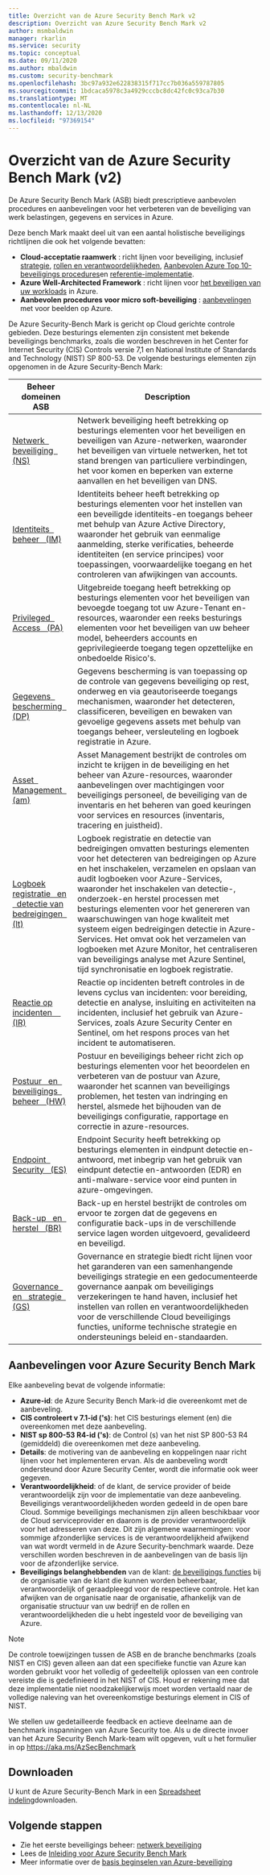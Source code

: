 ```yaml
---
title: Overzicht van de Azure Security Bench Mark v2
description: Overzicht van Azure Security Bench Mark v2
author: msmbaldwin
manager: rkarlin
ms.service: security
ms.topic: conceptual
ms.date: 09/11/2020
ms.author: mbaldwin
ms.custom: security-benchmark
ms.openlocfilehash: 3bc97a932e622838315f717cc7b036a559787805
ms.sourcegitcommit: 1bdcaca5978c3a4929cccbc8dc42fc0c93ca7b30
ms.translationtype: MT
ms.contentlocale: nl-NL
ms.lasthandoff: 12/13/2020
ms.locfileid: "97369154"
---
```

# <a name="overview-of-the-azure-security-benchmark-v2"></a>Overzicht van de Azure Security Bench Mark (v2)

De Azure Security Bench Mark (ASB) biedt prescriptieve aanbevolen procedures en aanbevelingen voor het verbeteren van de beveiliging van werk belastingen, gegevens en services in Azure.

Deze bench Mark maakt deel uit van een aantal holistische beveiligings richtlijnen die ook het volgende bevatten:

- **Cloud-acceptatie raamwerk** : richt lijnen voor beveiliging, inclusief [strategie](/azure/cloud-adoption-framework/strategy/define-security-strategy), [rollen en verantwoordelijkheden](/azure/cloud-adoption-framework/organize/cloud-security), [Aanbevolen Azure Top 10-beveiligings procedures](/azure/cloud-adoption-framework/get-started/security#step-1-establish-essential-security-practices)en [referentie-implementatie](/azure/cloud-adoption-framework/ready/enterprise-scale/).
- **Azure Well-Architected Framework** : richt lijnen voor [het beveiligen van uw workloads](/assessments/?mode=pre-assessment&session=local) in Azure.
- **Aanbevolen procedures voor micro soft-beveiliging** : [aanbevelingen](/security/compass/microsoft-security-compass-introduction) met voor beelden op Azure.

 De Azure Security-Bench Mark is gericht op Cloud gerichte controle gebieden. Deze besturings elementen zijn consistent met bekende beveiligings benchmarks, zoals die worden beschreven in het Center for Internet Security (CIS) Controls versie 7,1 en National Institute of Standards and Technology (NIST) SP 800-53.
De volgende besturings elementen zijn opgenomen in de Azure Security-Bench Mark:

| Beheer domeinen ASB | Description 
|--|--|
| [Netwerk &nbsp; beveiliging &nbsp; (NS)](security-controls-v2-network-security.md) | Netwerk beveiliging heeft betrekking op besturings elementen voor het beveiligen en beveiligen van Azure-netwerken, waaronder het beveiligen van virtuele netwerken, het tot stand brengen van particuliere verbindingen, het voor komen en beperken van externe aanvallen en het beveiligen van DNS. |
| [Identiteits &nbsp; beheer &nbsp; (IM)](security-controls-v2-identity-management.md) | Identiteits beheer heeft betrekking op besturings elementen voor het instellen van een beveiligde identiteits-en toegangs beheer met behulp van Azure Active Directory, waaronder het gebruik van eenmalige aanmelding, sterke verificaties, beheerde identiteiten (en service principes) voor toepassingen, voorwaardelijke toegang en het controleren van afwijkingen van accounts. |
| [Privileged &nbsp; Access &nbsp; (PA)](security-controls-v2-privileged-access.md) | Uitgebreide toegang heeft betrekking op besturings elementen voor het beveiligen van bevoegde toegang tot uw Azure-Tenant en-resources, waaronder een reeks besturings elementen voor het beveiligen van uw beheer model, beheerders accounts en geprivilegieerde toegang tegen opzettelijke en onbedoelde Risico's. |
| [Gegevens &nbsp; bescherming &nbsp; (DP)](security-controls-v2-data-protection.md) | Gegevens bescherming is van toepassing op de controle van gegevens beveiliging op rest, onderweg en via geautoriseerde toegangs mechanismen, waaronder het detecteren, classificeren, beveiligen en bewaken van gevoelige gegevens assets met behulp van toegangs beheer, versleuteling en logboek registratie in Azure. |
| [Asset &nbsp; Management &nbsp; (am)](security-controls-v2-asset-management.md) | Asset Management bestrijkt de controles om inzicht te krijgen in de beveiliging en het beheer van Azure-resources, waaronder aanbevelingen over machtigingen voor beveiligings personeel, de beveiliging van de inventaris en het beheren van goed keuringen voor services en resources (inventaris, tracering en juistheid). |
| [Logboek registratie &nbsp; en &nbsp; detectie van bedreigingen &nbsp; (lt)](security-controls-v2-logging-threat-detection.md) | Logboek registratie en detectie van bedreigingen omvatten besturings elementen voor het detecteren van bedreigingen op Azure en het inschakelen, verzamelen en opslaan van audit logboeken voor Azure-Services, waaronder het inschakelen van detectie-, onderzoek-en herstel processen met besturings elementen voor het genereren van waarschuwingen van hoge kwaliteit met systeem eigen bedreigingen detectie in Azure-Services. Het omvat ook het verzamelen van logboeken met Azure Monitor, het centraliseren van beveiligings analyse met Azure Sentinel, tijd synchronisatie en logboek registratie. |
| [Reactie op incidenten &nbsp; &nbsp; (IR)](security-controls-v2-incident-response.md) | Reactie op incidenten betreft controles in de levens cyclus van incidenten: voor bereiding, detectie en analyse, insluiting en activiteiten na incidenten, inclusief het gebruik van Azure-Services, zoals Azure Security Center en Sentinel, om het respons proces van het incident te automatiseren. |
| [Postuur &nbsp; en &nbsp; beveiligings &nbsp; beheer &nbsp; (HW)](security-controls-v2-posture-vulnerability-management.md) | Postuur en beveiligings beheer richt zich op besturings elementen voor het beoordelen en verbeteren van de postuur van Azure, waaronder het scannen van beveiligings problemen, het testen van indringing en herstel, alsmede het bijhouden van de beveiligings configuratie, rapportage en correctie in azure-resources. |
| [Endpoint &nbsp; Security &nbsp; (ES)](security-controls-v2-endpoint-security.md) | Endpoint Security heeft betrekking op besturings elementen in eindpunt detectie en-antwoord, met inbegrip van het gebruik van eindpunt detectie en-antwoorden (EDR) en anti-malware-service voor eind punten in azure-omgevingen. |
| [Back-up &nbsp; en &nbsp; herstel &nbsp; (BR)](security-controls-v2-backup-recovery.md) | Back-up en herstel bestrijkt de controles om ervoor te zorgen dat de gegevens en configuratie back-ups in de verschillende service lagen worden uitgevoerd, gevalideerd en beveiligd. |
| [Governance &nbsp; en &nbsp; strategie &nbsp; (GS)](security-controls-v2-governance-strategy.md) | Governance en strategie biedt richt lijnen voor het garanderen van een samenhangende beveiligings strategie en een gedocumenteerde governance aanpak om beveiligings verzekeringen te hand haven, inclusief het instellen van rollen en verantwoordelijkheden voor de verschillende Cloud beveiligings functies, uniforme technische strategie en ondersteunings beleid en-standaarden. |

## <a name="azure-security-benchmark-recommendations"></a>Aanbevelingen voor Azure Security Bench Mark

Elke aanbeveling bevat de volgende informatie:

- **Azure-id**: de Azure Security Bench Mark-id die overeenkomt met de aanbeveling.
- **CIS controleert v 7.1-id ('s)**: het CIS besturings element (en) die overeenkomen met deze aanbeveling.
- **NIST sp 800-53 R4-id ('s)**: de Control (s) van het nist SP 800-53 R4 (gemiddeld) die overeenkomen met deze aanbeveling.
- **Details**: de motivering van de aanbeveling en koppelingen naar richt lijnen voor het implementeren ervan. Als de aanbeveling wordt ondersteund door Azure Security Center, wordt die informatie ook weer gegeven.
- **Verantwoordelijkheid**: of de klant, de service provider of beide verantwoordelijk zijn voor de implementatie van deze aanbeveling. Beveiligings verantwoordelijkheden worden gedeeld in de open bare Cloud. Sommige beveiligings mechanismen zijn alleen beschikbaar voor de Cloud serviceprovider en daarom is de provider verantwoordelijk voor het adresseren van deze. Dit zijn algemene waarnemingen: voor sommige afzonderlijke services is de verantwoordelijkheid afwijkend van wat wordt vermeld in de Azure Security-benchmark waarde. Deze verschillen worden beschreven in de aanbevelingen van de basis lijn voor de afzonderlijke service.
- **Beveiligings belanghebbenden** van de klant: [de beveiligings functies](/azure/cloud-adoption-framework/organize/cloud-security#security-functions) bij de organisatie van de klant die kunnen worden beheerbaar, verantwoordelijk of geraadpleegd voor de respectieve controle. Het kan afwijken van de organisatie naar de organisatie, afhankelijk van de organisatie structuur van uw bedrijf en de rollen en verantwoordelijkheden die u hebt ingesteld voor de beveiliging van Azure.

> [!NOTE]
> De controle toewijzingen tussen de ASB en de branche benchmarks (zoals NIST en CIS) geven alleen aan dat een specifieke functie van Azure kan worden gebruikt voor het volledig of gedeeltelijk oplossen van een controle vereiste die is gedefinieerd in het NIST of CIS. Houd er rekening mee dat deze implementatie niet noodzakelijkerwijs moet worden vertaald naar de volledige naleving van het overeenkomstige besturings element in CIS of NIST.

We stellen uw gedetailleerde feedback en actieve deelname aan de benchmark inspanningen van Azure Security toe. Als u de directe invoer van het Azure Security Bench Mark-team wilt opgeven, vult u het formulier in op https://aka.ms/AzSecBenchmark

## <a name="download"></a>Downloaden

U kunt de Azure Security-Bench Mark in een [Spreadsheet indeling](https://github.com/MicrosoftDocs/SecurityBenchmarks/tree/master/Azure%20Security%20Benchmark)downloaden.

## <a name="next-steps"></a>Volgende stappen 
- Zie het eerste beveiligings beheer: [netwerk beveiliging](security-control-network-security.md)
- Lees de [Inleiding voor Azure Security Bench Mark](introduction.md)
- Meer informatie over de [basis beginselen van Azure-beveiliging](../fundamentals/index.yml)